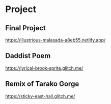# Project 

## Final Project
https://illustrious-malasada-a8eb55.netlify.app/

## Daddist Poem
https://lyrical-brook-sprite.glitch.me/

## Remix of Tarako Gorge
https://sticky-east-hall.glitch.me/




